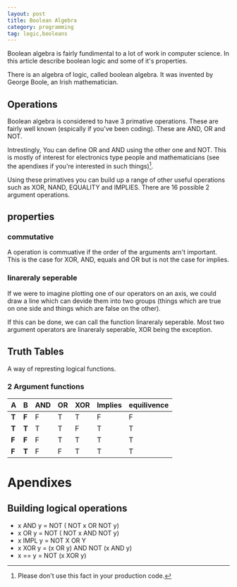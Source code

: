 ```yaml
---
layout: post
title: Boolean Algebra
category: programming
tag: logic,booleans
---
```

Boolean algebra is fairly fundimental to a lot of work in computer science. In
this article describe boolean logic and some of it's properties.

There is an algebra of logic, called boolean algebra. It was invented by
George Boole, an Irish mathematician.

## Operations
Boolean algebra is considered to have 3 primative operations. These are fairly
well known (espically if you've been coding). These are AND, OR and NOT.

Intrestingly, You can define OR and AND using the other one and NOT. This is
mostly of interest for electronics type people and mathematicians (see the
apendixes if you're interested in such things)[^1].

Using these primatives you can build up a range of other useful operations such
as XOR, NAND, EQUALITY and IMPLIES. There are 16 possible 2 argument operations.

## properties
### commutative
A operation is commuative if the order of the arguments arn't important. This is
the case for XOR, AND, equals and OR but is not the case for implies.

### linareraly seperable
If we were to imagine plotting one of our operators on an axis, we could draw
a line which can devide them into two groups (things which are true on one side
  and things which are false on the other).

If this can be done, we can call the function linareraly seperable. Most two
argument operators are linareraly seperable, XOR being the exception.

## Truth Tables
A way of represting logical functions.

### 2 Argument functions
| A | B | AND | OR | XOR | Implies | equilivence |
|---|---|--------| --- | --- | --- | --- |
| **T** | **F** | F | T | T | F | F
| **T** | **T** | T | T | F | T | T
| **F** | **F** | F | T | T | T | T
| **F** | **T** | F | F | T | T | T

# Apendixes

## Building logical operations
* x AND y = NOT ( NOT x OR NOT y)
* x OR y = NOT ( NOT x AND NOT y)
* x IMPL y = NOT X OR Y
* x XOR y = (x OR y) AND NOT (x AND y)
* x == y = NOT (x XOR y)

[^1]: Please don't use this fact in your production code.
